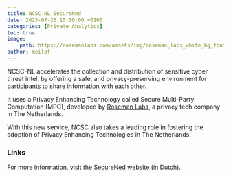 ```yaml
---
title: NCSC-NL SecureNed
date: 2023-07-25 15:00:00 +0100
categories: [Private Analytics]
toc: true
image:
    path: https://rosemanlabs.com/assets/img/roseman_labs_white_bg_fonts_OG.png
author: meilof
---
```


NCSC-NL accelerates the collection and distribution of sensitive cyber threat
intel, by offering a safe, and privacy-preserving environment for participants
to share information with each other.

It uses a Privacy Enhancing Technology called Secure Multi-Party Computation
(MPC), developed by [Roseman Labs](https://www.rosemanlabs.com), a privacy tech
company in The Netherlands.

With this new service, NCSC also takes a leading role in fostering the adoption
of Privacy Enhancing Technologies in The Netherlands.

### Links

For more information, visit the
[SecureNed website](https://www.ncsc.nl/onderwerpen/securened) (in Dutch).
